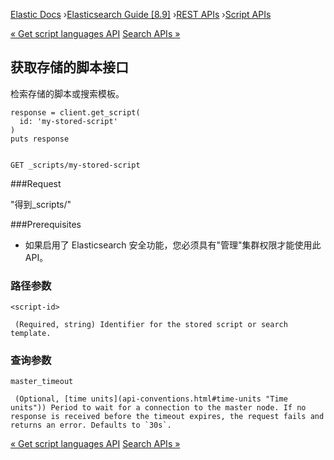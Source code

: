 

[Elastic Docs](/guide/) ›[Elasticsearch Guide [8.9]](index.md) ›[REST
APIs](rest-apis.md) ›[Script APIs](script-apis.md)

[« Get script languages API](get-script-languages-api.md) [Search APIs
»](search.md)

## 获取存储的脚本接口

检索存储的脚本或搜索模板。

    
    
    response = client.get_script(
      id: 'my-stored-script'
    )
    puts response
    
    
    GET _scripts/my-stored-script

###Request

"得到_scripts/<script-id>"

###Prerequisites

* 如果启用了 Elasticsearch 安全功能，您必须具有"管理"集群权限才能使用此 API。

### 路径参数

`<script-id>`

     (Required, string) Identifier for the stored script or search template. 

### 查询参数

`master_timeout`

     (Optional, [time units](api-conventions.html#time-units "Time units")) Period to wait for a connection to the master node. If no response is received before the timeout expires, the request fails and returns an error. Defaults to `30s`. 

[« Get script languages API](get-script-languages-api.md) [Search APIs
»](search.md)
